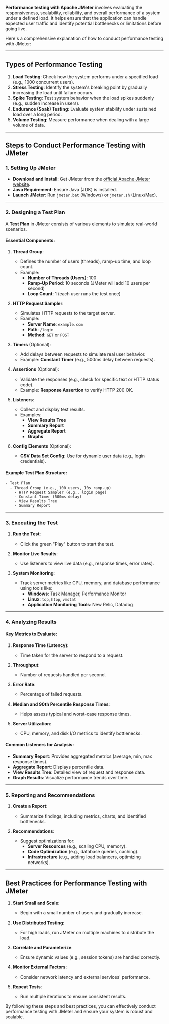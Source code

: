 **Performance testing with Apache JMeter** involves evaluating the responsiveness, scalability, reliability, and overall performance of a system under a defined load. It helps ensure that the application can handle expected user traffic and identify potential bottlenecks or limitations before going live.

Here's a comprehensive explanation of how to conduct performance testing with JMeter:

---

## **Types of Performance Testing**

1. **Load Testing**: Check how the system performs under a specified load (e.g., 1000 concurrent users).
2. **Stress Testing**: Identify the system's breaking point by gradually increasing the load until failure occurs.
3. **Spike Testing**: Test system behavior when the load spikes suddenly (e.g., sudden increase in users).
4. **Endurance (Soak) Testing**: Evaluate system stability under sustained load over a long period.
5. **Volume Testing**: Measure performance when dealing with a large volume of data.

---

## **Steps to Conduct Performance Testing with JMeter**

### **1. Setting Up JMeter**

- **Download and Install**: Get JMeter from the [official Apache JMeter website](https://jmeter.apache.org/).
- **Java Requirement**: Ensure Java (JDK) is installed.
- **Launch JMeter**: Run `jmeter.bat` (Windows) or `jmeter.sh` (Linux/Mac).

---

### **2. Designing a Test Plan**

A **Test Plan** in JMeter consists of various elements to simulate real-world scenarios.

#### **Essential Components:**

1. **Thread Group**:
   - Defines the number of users (threads), ramp-up time, and loop count.
   - Example:
     - **Number of Threads (Users)**: 100
     - **Ramp-Up Period**: 10 seconds (JMeter will add 10 users per second)
     - **Loop Count**: 1 (each user runs the test once)

2. **HTTP Request Sampler**:
   - Simulates HTTP requests to the target server.
   - Example:
     - **Server Name**: `example.com`
     - **Path**: `/login`
     - **Method**: `GET` or `POST`

3. **Timers** (Optional):
   - Add delays between requests to simulate real user behavior.
   - Example: **Constant Timer** (e.g., 500ms delay between requests).

4. **Assertions** (Optional):
   - Validate the responses (e.g., check for specific text or HTTP status code).
   - Example: **Response Assertion** to verify HTTP 200 OK.

5. **Listeners**:
   - Collect and display test results.
   - Examples:
     - **View Results Tree**
     - **Summary Report**
     - **Aggregate Report**
     - **Graphs**

6. **Config Elements** (Optional):
   - **CSV Data Set Config**: Use for dynamic user data (e.g., login credentials).

#### **Example Test Plan Structure:**

```
- Test Plan
  - Thread Group (e.g., 100 users, 10s ramp-up)
    - HTTP Request Sampler (e.g., login page)
    - Constant Timer (500ms delay)
    - View Results Tree
    - Summary Report
```

---

### **3. Executing the Test**

1. **Run the Test**:
   - Click the green "Play" button to start the test.
   
2. **Monitor Live Results**:
   - Use listeners to view live data (e.g., response times, error rates).

3. **System Monitoring**:
   - Track server metrics like CPU, memory, and database performance using tools like:
     - **Windows**: Task Manager, Performance Monitor
     - **Linux**: `top`, `htop`, `vmstat`
     - **Application Monitoring Tools**: New Relic, Datadog

---

### **4. Analyzing Results**

#### **Key Metrics to Evaluate:**

1. **Response Time (Latency)**:
   - Time taken for the server to respond to a request.
   
2. **Throughput**:
   - Number of requests handled per second.
   
3. **Error Rate**:
   - Percentage of failed requests.

4. **Median and 90th Percentile Response Times**:
   - Helps assess typical and worst-case response times.

5. **Server Utilization**:
   - CPU, memory, and disk I/O metrics to identify bottlenecks.

#### **Common Listeners for Analysis**:

- **Summary Report**: Provides aggregated metrics (average, min, max response times).
- **Aggregate Report**: Displays percentile data.
- **View Results Tree**: Detailed view of request and response data.
- **Graph Results**: Visualize performance trends over time.

---

### **5. Reporting and Recommendations**

1. **Create a Report**:
   - Summarize findings, including metrics, charts, and identified bottlenecks.
   
2. **Recommendations**:
   - Suggest optimizations for:
     - **Server Resources** (e.g., scaling CPU, memory).
     - **Code Optimization** (e.g., database queries, caching).
     - **Infrastructure** (e.g., adding load balancers, optimizing networks).

---

## **Best Practices for Performance Testing with JMeter**

1. **Start Small and Scale**:
   - Begin with a small number of users and gradually increase.

2. **Use Distributed Testing**:
   - For high loads, run JMeter on multiple machines to distribute the load.

3. **Correlate and Parameterize**:
   - Ensure dynamic values (e.g., session tokens) are handled correctly.

4. **Monitor External Factors**:
   - Consider network latency and external services' performance.

5. **Repeat Tests**:
   - Run multiple iterations to ensure consistent results.

By following these steps and best practices, you can effectively conduct performance testing with JMeter and ensure your system is robust and scalable.